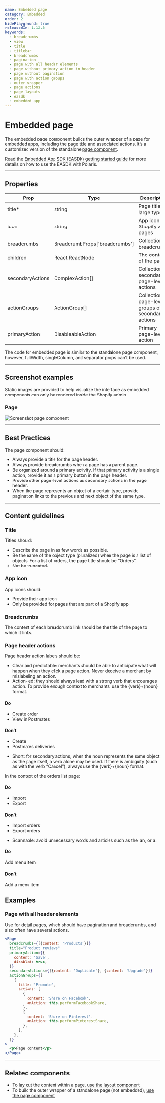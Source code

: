 ```yaml
---
name: Embedded page
category: Embedded
order: 2
hidePlayground: true
releasedIn: 1.12.3
keywords:
  - breadcrumbs
  - view
  - title
  - titlebar
  - breadcrumbs
  - pagination
  - page with all header elements
  - page without primary action in header
  - page without pagination
  - page with action groups
  - outer wrapper
  - page actions
  - page layouts
  - easdk
  - embedded app
---
```


# Embedded page

The embedded page component builds the outer wrapper of a page for embedded apps, including the page title and associated actions. It’s a customized version of the standalone [page component](https://polaris.shopify.com/components/structure/page#navigation).

Read the [Embedded App SDK (EASDK) getting started guide](https://github.com/Shopify/polaris/blob/master/documentation/Embedded%20apps.md) for more details on how to use the EASDK with Polaris.

---

## Properties

| Prop             | Type                           | Description                                          |
| ---------------- | ------------------------------ | ---------------------------------------------------- |
| title\*          | string                         | Page title, in large type                            |
| icon             | string                         | App icon for Shopify app pages                       |
| breadcrumbs      | BreadcrumbProps['breadcrumbs'] | Collection of breadcrumbs                            |
| children         | React.ReactNode                | The contents of the page                             |
| secondaryActions | ComplexAction[]                | Collection of secondary page-level actions           |
| actionGroups     | ActionGroup[]                  | Collection of page-level groups of secondary actions |
| primaryAction    | DisableableAction              | Primary page-level action                            |

The code for embedded page is similar to the standalone page component, however, fullWidth, singleColumn, and separator props can’t be used.

---

## Screenshot examples

Static images are provided to help visualize the interface as embedded components can only be rendered inside the Shopify admin.

### Page

![Screenshot page component](embedded/page/page.jpg)

---

## Best Practices

The page component should:

* Always provide a title for the page header.
* Always provide breadcrumbs when a page has a parent page.
* Be organized around a primary activity. If that primary activity is a single action, provide it as a primary button in the page header.
* Provide other page-level actions as secondary actions in the page header.
* When the page represents an object of a certain type, provide pagination links to the previous and next object of the same type.

---

## Content guidelines

### Title

Titles should:

* Describe the page in as few words as possible.
* Be the name of the object type (pluralized) when the page is a list of objects. For a list of orders, the page title should be “Orders”.
* Not be truncated.

### App icon

App icons should:

* Provide their app icon
* Only be provided for pages that are part of a Shopify app

### Breadcrumbs

The content of each breadcrumb link should be the title of the page to which it links.

### Page header actions

Page header action labels should be:

* Clear and predictable: merchants should be able to anticipate what will
  happen when they click a page action. Never deceive a merchant by mislabeling an action.
* Action-led: they should always lead with a strong verb that encourages
  action. To provide enough context to merchants, use the {verb}+{noun} format.

<!-- usagelist -->

#### Do

* Create order
* View in Postmates

#### Don’t

* Create
* Postmates deliveries

<!-- end -->

* Short: for secondary actions, when the noun represents the same object as
  the page itself, a verb alone may be used. If there is ambiguity (such as
  with the verb “Cancel”), always use the {verb}+{noun} format.

In the context of the orders list page:

<!-- usagelist -->

#### Do

* Import
* Export

#### Don’t

* Import orders
* Export orders

<!-- end -->

* Scannable: avoid unnecessary words and articles such as the, an, or a.

<!-- usageblock -->

#### Do

Add menu item

#### Don’t

Add a menu item

<!-- end -->

## Examples

### Page with all header elements

Use for detail pages, which should have pagination and breadcrumbs, and also often have several actions.

```jsx
<Page
  breadcrumbs={[{content: 'Products'}]}
  title="Product reviews"
  primaryAction={{
    content: 'Save',
    disabled: true,
  }}
  secondaryActions={[{content: 'Duplicate'}, {content: 'Upgrade'}]}
  actionGroups={[
    {
      title: 'Promote',
      actions: [
        {
          content: 'Share on Facebook',
          onAction: this.performFacebookShare,
        },
        {
          content: 'Share on Pinterest',
          onAction: this.performPinterestShare,
        },
      ],
    },
  ]}
>
  <p>Page content</p>
</Page>
```

---

## Related components

* To lay out the content within a page, [use the layout component](/components/structure/layout)
* To build the outer wrapper of a standalone page (not embedded), [use the page component](https://polaris.shopify.com/components/structure/page#navigation)
